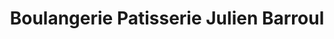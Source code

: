 ---
title: "Boulangerie Patisserie Julien Barroul"
url: /caylus/boulangerie-patisserie-julien-barroul/
shop: boulangerie
---